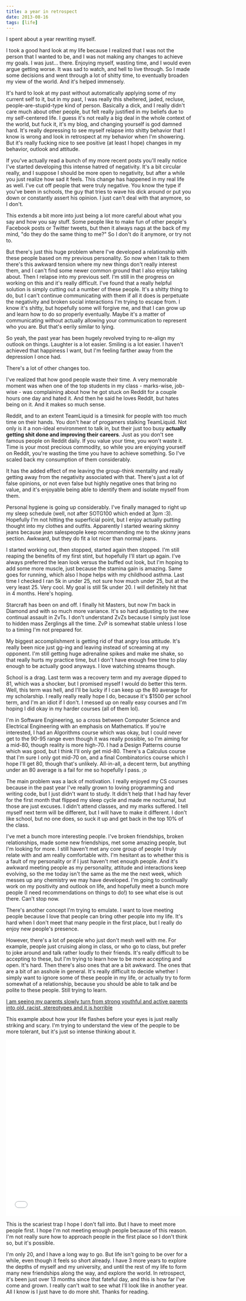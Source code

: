 ```yaml
---
title: a year in retrospect
date: 2013-08-16
tags: [life]
---
```



I spent about a year rewriting myself.

I took a good hard look at my life because I realized that I was not the person that I wanted to be, and I was not making any changes to achieve my goals. I was just... there. Enjoying myself, wasting time, and I would even argue getting worse. It was sad to watch, and hell to live through. So I made some decisions and went through a lot of shitty time, to eventually broaden my view of the world. And it's helped immensely.

It's hard to look at my past without automatically applying some of my current self to it, but in my past, I was really this sheltered, jaded, recluse, people-are-stupid-type kind of person. Basically a dick, and I really didn't care much about other people, but felt really justified in my beliefs due to my self-centered life. I guess it's not really a big deal in the whole context of the world, but fuck it, it's my blog, and changing yourself is god damned hard. It's really depressing to see myself relapse into shitty behavior that I know is wrong and look in retrospect at my behavior when I'm showering. But it's really fucking nice to see positive (at least I hope) changes in my behavior, outlook and attitude.

If you've actually read a bunch of my more recent posts you'll really notice I've started developing this intense hatred of negativity. It's a bit circular really, and I suppose I should be more open to negativity, but after a while you just realize how sad it feels. This change has happened in my real life as well. I've cut off people that were truly negative. You know the type if you've been in schools, the guy that tries to wave his dick around or put you down or constantly assert his opinion. I just can't deal with that anymore, so I don't.

This extends a bit more into just being a lot more careful about what you say and how you say stuff. Some people like to make fun of other people's Facebook posts or Twitter tweets, but then it always nags at the back of my mind, "do they do the same thing to me?" So I don't do it anymore, or try not to.

But there's just this huge problem where I've developed a relationship with these people based on my previous personality. So now when I talk to them there's this awkward tension where my new things don't really interest them, and I can't find some newer common ground that I also enjoy talking about. Then I relapse into my previous self. I'm still in the progress on working on this and it's really difficult. I've found that a really helpful solution is simply cutting out a number of these people. It's a shitty thing to do, but I can't continue communicating with them if all it does is perpetuate the negativity and broken social interactions I'm trying to escape from. I know it's shitty, but hopefully some will forgive me, and that I can grow up and learn how to do so properly eventually. Maybe it's a matter of communicating without actually allowing your communication to represent who you are. But that's eerily similar to lying.

So yeah, the past year has been hugely revolved trying to re-align my outlook on things. Laughter is a lot easier. Smiling is a lot easier. I haven't achieved that happiness I want, but I'm feeling farther away from the depression I once had.

There's a lot of other changes too.


I've realized that how good people waste their time. A very memorable moment was when one of the top students in my class - marks-wise, job-wise - was complaining about how he got stuck on Reddit for a couple hours one day and hated it. And then he said he loves Reddit, but hates being on it. And it makes so much sense.

Reddit, and to an extent TeamLiquid is a timesink for people with too much time on their hands. You don't hear of progamers stalking TeamLiquid. Not only is it a non-ideal environment to talk in, but their just too busy **actually getting shit done and improving their careers**. Just as you don't see famous people on Reddit daily. If you value your time, you won't waste it. Time is your most precious commodity, so while you are enjoying yourself on Reddit, you're wasting the time you have to achieve something. So I've scaled back my consumption of them considerably.

It has the added effect of me leaving the group-think mentality and really getting away from the negativity associated with that. There's just a lot of false opinions, or not even false but highly negative ones that bring no value, and it's enjoyable being able to identify them and isolate myself from them.


Personal hygiene is going up considerably. I've finally managed to right up my sleep schedule (well, not after SOTG100 which ended at 3pm :3). Hopefully I'm not hitting the superficial point, but I enjoy actually putting thought into my clothes and outfits. Apparently I started wearing skinny jeans because jean salespeople keep recommending me to the skinny jeans section. Awkward, but they do fit a lot nicer than normal jeans.


I started working out, then stopped, started again then stopped. I'm still reaping the benefits of my first stint, but hopefully I'll start up again. I've always preferred the lean look versus the buffed out look, but I'm hoping to add some more muscle, just because the stamina gain is amazing. Same goes for running, which also I hope helps with my childhood asthma. Last time I checked I ran 5k in under 25, not sure how much under 25, but at the very least 25. Very cool. My goal is still 5k under 20. I will definitely hit that in 4 months. Here's hoping.


Starcraft has been on and off. I finally hit Masters, but now I'm back in Diamond and with so much more variance. It's so hard adjusting to the new continual assault in ZvTs. I don't understand ZvZs because I simply just lose to hidden mass Zerglings all the time. ZvP is somewhat stable unless I lose to a timing I'm not prepared for.

My biggest accomplishment is getting rid of that angry loss attitude. It's really been nice just gg-ing and leaving instead of screaming at my opponent. I'm still getting huge adrenaline spikes and make me shake, so that really hurts my practice time, but I don't have enough free time to play enough to be actually good anyways. I love watching streams though.


School is a drag. Last term was a recovery term and my average dipped to 81, which was a shocker, but I promised myself I would do better this term. Well, this term was hell, and I'll be lucky if I can keep up the 80 average for my scholarship. I really really really hope I do, because it's $1500 per school term, and I'm an idiot if I don't. I messed up on really easy courses and I'm hoping I did okay in my harder courses (all of them lol).

I'm in Software Engineering, so a cross between Computer Science and Electrical Engineering with an emphasis on Mathematics. If you're interested, I had an Algorithms course which was okay, but I could never get to the 90-95 range even though it was really possible, so I'm aiming for a mid-80, though reality is more high-70. I had a Design Patterns course which was good, but I think I'll only get mid-80. There's a Calculus course that I'm sure I only got mid-70 on, and a final Combinatorics course which I hope I'll get 80, though that's unlikely. All-in-all, a decent term, but anything under an 80 average is a fail for me so hopefully I pass. ;o

The main problem was a lack of motivation. I really enjoyed my CS courses because in the past year I've really grown to loving programming and writing code, but I just didn't want to study. It didn't help that I had hay fever for the first month that flipped my sleep cycle and made me nocturnal, but those are just excuses. I didn't attend classes, and my marks suffered. I tell myself next term will be different, but I will have to make it different. I don't like school, but no one does, so suck it up and get back in the top 10% of the class.


I've met a bunch more interesting people. I've broken friendships, broken relationships, made some new friendships, met some amazing people, but I'm looking for more. I still haven't met any core group of people I truly relate with and am really comfortable with. I'm hesitant as to whether this is a fault of my personality or if I just haven't met enough people. And it's awkward meeting people as my personality, attitude and interactions keep evolving, so the me today isn't the same as the me the next week, which messes up any chemistry we may have developed. I'm going to continually work on my positivity and outlook on life, and hopefully meet a bunch more people (I need recommendations on things to do!) to see what else is out there. Can't stop now.

There's another concept I'm trying to emulate. I want to love meeting people because I love that people can bring other people into my life. It's hard when I don't meet that many people in the first place, but I really do enjoy new people's presence.

However, there's a lot of people who just don't mesh well with me. For example, people just cruising along in class, or who go to class, but prefer to joke around and talk rather loudly to their friends. It's really difficult to be accepting to these, but I'm trying to learn how to be more accepting and open. It's hard. Then there's also ones that are a bit awkward. The ones that are a bit of an asshole in general. It's really difficult to decide whether I simply want to ignore some of these people in my life, or actually try to form somewhat of a relationship, because you should be able to talk and be polite to these people. Still trying to learn.

[I am seeing my parents slowly turn from strong youthful and active parents into old, racist, stereotypes and it is horrible](http://www.reddit.com/r/self/comments/1jwk1v/i_am_seeing_my_parents_slowly_turn_from_strong/cbjamhg)

This example about how your life flashes before your eyes is just really striking and scary. I'm trying to understand the view of the people to be more tolerant, but it's just so intense thinking about it.


<iframe width="640" height="480" src="//www.youtube.com/embed/xPAat-T1uhE?rel=0" frameborder="0" allowfullscreen></iframe>

This is the scariest trap I hope I don't fall into. But I have to meet more people first. I hope I'm not meeting enough people because of this reason. I'm not really sure how to approach people in the first place so I don't think so, but it's possible.


I'm only 20, and I have a long way to go. But life isn't going to be over for a while, even though it feels so short already. I have 3 more years to explore the depths of myself and my university, and until the rest of my life to form many new friendships along the way, and explore the world. In retrospect, it's been just over 13 months since that fateful day, and this is how far I've come and grown. I really can't wait to see what I'll look like in another year. All I know is I just have to do more shit. Thanks for reading.
